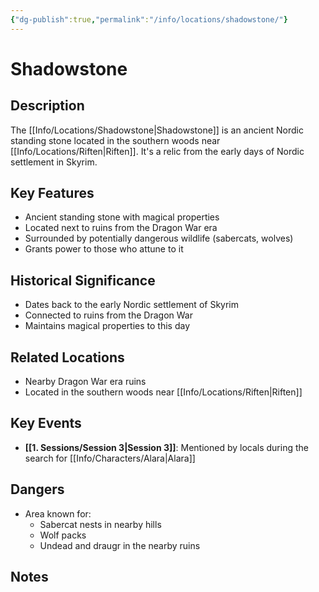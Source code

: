 ```yaml
---
{"dg-publish":true,"permalink":"/info/locations/shadowstone/"}
---
```


# Shadowstone

## Description
The [[Info/Locations/Shadowstone\|Shadowstone]] is an ancient Nordic standing stone located in the southern woods near [[Info/Locations/Riften\|Riften]]. It's a relic from the early days of Nordic settlement in Skyrim.

## Key Features
- Ancient standing stone with magical properties
- Located next to ruins from the Dragon War era
- Surrounded by potentially dangerous wildlife (sabercats, wolves)
- Grants power to those who attune to it

## Historical Significance
- Dates back to the early Nordic settlement of Skyrim
- Connected to ruins from the Dragon War
- Maintains magical properties to this day

## Related Locations
- Nearby Dragon War era ruins
- Located in the southern woods near [[Info/Locations/Riften\|Riften]]

## Key Events
- **[[1. Sessions/Session 3\|Session 3]]**: Mentioned by locals during the search for [[Info/Characters/Alara\|Alara]]

## Dangers
- Area known for:
  - Sabercat nests in nearby hills
  - Wolf packs
  - Undead and draugr in the nearby ruins

## Notes

